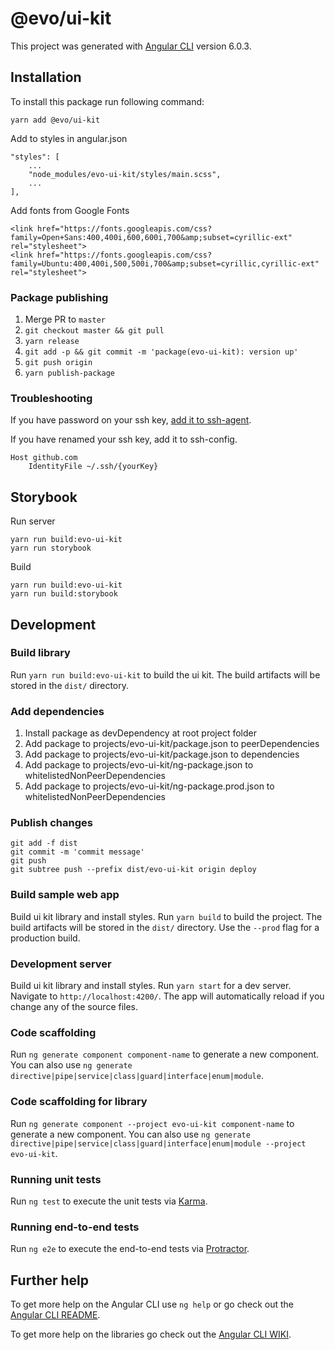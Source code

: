 # @evo/ui-kit

This project was generated with [Angular CLI](https://github.com/angular/angular-cli) version 6.0.3.

## Installation

To install this package run following command:

```
yarn add @evo/ui-kit
```

Add to styles in angular.json

```
"styles": [
    ...
    "node_modules/evo-ui-kit/styles/main.scss",
    ...
],
```

Add fonts from Google Fonts

```
<link href="https://fonts.googleapis.com/css?family=Open+Sans:400,400i,600,600i,700&amp;subset=cyrillic-ext" rel="stylesheet">
<link href="https://fonts.googleapis.com/css?family=Ubuntu:400,400i,500,500i,700&amp;subset=cyrillic,cyrillic-ext" rel="stylesheet">
```

### Package publishing

1. Merge PR to `master`
1. `git checkout master && git pull`
1. `yarn release`
1. `git add -p && git commit -m 'package(evo-ui-kit): version up'`
1. `git push origin`
1. `yarn publish-package`

### Troubleshooting

If you have password on your ssh key, [add it to ssh-agent](https://help.github.com/articles/generating-a-new-ssh-key-and-adding-it-to-the-ssh-agent/#adding-your-ssh-key-to-the-ssh-agent).

If you have renamed your ssh key, add it to ssh-config.

```
Host github.com
    IdentityFile ~/.ssh/{yourKey}
```

## Storybook

Run server

```
yarn run build:evo-ui-kit
yarn run storybook
```

Build

```
yarn run build:evo-ui-kit
yarn run build:storybook
```

## Development

### Build library

Run `yarn run build:evo-ui-kit` to build the ui kit. The build artifacts will be stored in the `dist/` directory.

### Add dependencies

1. Install package as devDependency at root project folder
1. Add package to projects/evo-ui-kit/package.json to peerDependencies
1. Add package to projects/evo-ui-kit/package.json to dependencies
1. Add package to projects/evo-ui-kit/ng-package.json to whitelistedNonPeerDependencies
1. Add package to projects/evo-ui-kit/ng-package.prod.json to whitelistedNonPeerDependencies

### Publish changes

```
git add -f dist
git commit -m 'commit message'
git push
git subtree push --prefix dist/evo-ui-kit origin deploy
```

### Build sample web app

Build ui kit library and install styles. Run `yarn build` to build the project. The build artifacts will be stored in the `dist/` directory. Use the `--prod` flag for a production build.

### Development server

Build ui kit library and install styles. Run `yarn start` for a dev server. Navigate to `http://localhost:4200/`. The app will automatically reload if you change any of the source files.

### Code scaffolding

Run `ng generate component component-name` to generate a new component. You can also use `ng generate directive|pipe|service|class|guard|interface|enum|module`.

### Code scaffolding for library

Run `ng generate component --project evo-ui-kit component-name` to generate a new component. You can also use `ng generate directive|pipe|service|class|guard|interface|enum|module --project evo-ui-kit`.

### Running unit tests

Run `ng test` to execute the unit tests via [Karma](https://karma-runner.github.io).

### Running end-to-end tests

Run `ng e2e` to execute the end-to-end tests via [Protractor](http://www.protractortest.org/).

## Further help

To get more help on the Angular CLI use `ng help` or go check out the [Angular CLI README](https://github.com/angular/angular-cli/blob/master/README.md).

To get more help on the libraries go check out the [Angular CLI WIKI](https://github.com/angular/angular-cli/wiki/stories-create-library).
